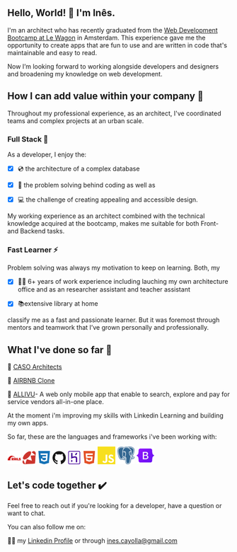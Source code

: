 ## Hello, World! 👋 I'm Inês. ##


I'm an architect who has recently graduated from the [Web Development Bootcamp at Le Wagon](https://www.lewagon.com/web-development-course/full-time) in Amsterdam.
This experience gave me the opportunity to create apps that are fun to use and are written in code that's maintainable and easy to read.

Now I’m looking forward to working alongside developers and designers and broadening my knowledge on web development.

## How I can add value within your company 💪 ##


Throughout my professional experience, as an architect, I've coordinated teams and complex projects at an urban scale.

### Full Stack 🌈

As a developer, I enjoy the: 

- [x] 💿 the architecture of a complex database

- [x] 🧠 the problem solving behind coding as well as

- [x] 💻 the challenge of creating appealing and accessible design.


My working experience as an architect combined with the technical knowledge acquired at the bootcamp, makes me suitable for both Front- and Backend tasks.

### Fast Learner ⚡

Problem solving was always my motivation to keep on learning. Both, my

- [x] :construction_worker_woman: 6+ years of work experience including lauching my own architecture office and as an researcher assistant and teacher assistant

- [x]  📚extensive library at home 

classify me as a fast and passionate learner. But it was foremost through mentors and teamwork that I’ve grown personally and professionally.

## What I've done so far  🔨

📱 [CASO Architects](https://casoarchitects.com/)

📱 [AIRBNB Clone](https://airbnb-tantovanwijhe.herokuapp.com/)

📱 [ALLIVU](https://allivu.pro/)- A web only mobile app that enable to search, explore and pay for service vendors all-in-one place.


At the moment i'm improving my skills with Linkedin Learning and building my own apps.


So far, these are the languages and frameworks i've been working with:

<p>
  <img src="rubyonrails.svg" width="30" height="30">
  <img src="ruby.svg" width="30" height="30">
  <img src="css3.svg" width="30" height="30">
  <img src="github.svg" width="30" height="30">
  <img src="heroku.svg" width="30" height="30">
  <img src="html5.svg" width="30" height="30">
  <img src="javascript.svg" width="40" height="40">
  <img src="postgresql.svg" width="40" height="40">
  <img src="bootstrap-original.svg" width="40" height="40">
    
</p>


## Let's code together :heavy_check_mark:


Feel free to reach out if you're looking for a developer, have a question or want to chat.

You can also follow me on:

🏃‍♂️ my [Linkedin Profile](https://www.linkedin.com/in/in%C3%AAs-cayolla/)
or through ines.cayolla@gmail.com
